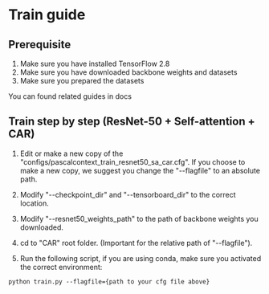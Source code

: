 # Train guide

## Prerequisite

1. Make sure you have installed TensorFlow 2.8
2. Make sure you have downloaded backbone weights and datasets
3. Make sure you prepared the datasets

You can found related guides in docs

## Train step by step (ResNet-50 + Self-attention + CAR)

1. Edit or make a new copy of the "configs/pascalcontext_train_resnet50_sa_car.cfg". If you choose to make a new copy, we suggest you change the "--flagfile" to an absolute path.

2. Modify "--checkpoint_dir" and "--tensorboard_dir" to the correct location.

3. Modify "--resnet50_weights_path" to the path of backbone weights you downloaded.

4. cd to "CAR" root folder. (Important for the relative path of "--flagfile").

5. Run the following script, if you are using conda, make sure you activated the correct environment:
```
python train.py --flagfile={path to your cfg file above}
```
